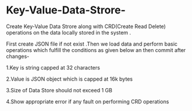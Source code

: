 # Key-Value-Data-Strore-
Create Key-Value Data Strore  along with CRD(Create Read Delete) operations on the data locally stored in the system .

First create JSON file if not exist .Then we load data and perform basic operations which fulfill the conditions as given below an then commit after changes-

1.Key is string capped at 32 characters

2.Value is JSON object which is capped at 16k bytes

3.Size of Data Store should not exceed 1 GB

4.Show appropriate error if any fault on performing CRD operations

